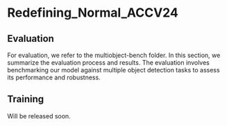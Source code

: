 # Redefining_Normal_ACCV24

## Evaluation

For evaluation, we refer to the multiobject-bench folder. In this section, we summarize the evaluation process and results. The evaluation involves benchmarking our model against multiple object detection tasks to assess its performance and robustness.

## Training

Will be released soon.